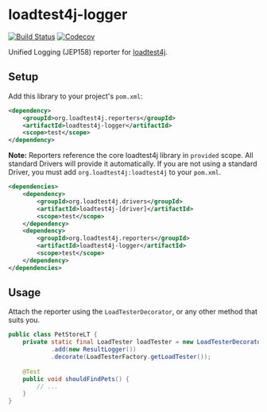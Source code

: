 # loadtest4j-logger

[![Build Status](https://travis-ci.com/loadtest4j/loadtest4j-reporter-logger.svg?branch=master)](https://travis-ci.com/loadtest4j/loadtest4j-reporter-logger)
[![Codecov](https://codecov.io/gh/loadtest4j/loadtest4j-reporter-logger/branch/master/graph/badge.svg)](https://codecov.io/gh/loadtest4j/loadtest4j-reporter-logger)


Unified Logging (JEP158) reporter for [loadtest4j](https://github.com/loadtest4j/loadtest4j).

## Setup

Add this library to your project's `pom.xml`:

```xml
<dependency>
    <groupId>org.loadtest4j.reporters</groupId>
    <artifactId>loadtest4j-logger</artifactId>
    <scope>test</scope>
</dependency>
```

**Note:** Reporters reference the core loadtest4j library in `provided` scope. All standard Drivers will provide it automatically. If you are not using a standard Driver, you must add `org.loadtest4j:loadtest4j` to your `pom.xml`.

```xml
<dependencies>
    <dependency>
        <groupId>org.loadtest4j.drivers</groupId>
        <artifactId>loadtest4j-[driver]</artifactId>
        <scope>test</scope>
    </dependency>
    <dependency>
        <groupId>org.loadtest4j.reporters</groupId>
        <artifactId>loadtest4j-logger</artifactId>
        <scope>test</scope>
    </dependency>
</dependencies>
```

## Usage

Attach the reporter using the `LoadTesterDecorator`, or any other method that suits you.

```java
public class PetStoreLT {
    private static final LoadTester loadTester = new LoadTesterDecorator()
            .add(new ResultLogger())
            .decorate(LoadTesterFactory.getLoadTester());
    
    @Test
    public void shouldFindPets() {
        // ...
    }
}
```